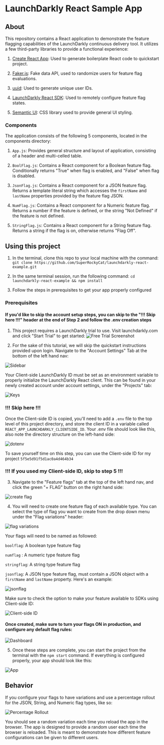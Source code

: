 # LaunchDarkly React Sample App

## About

This repository contains a React application to demonstrate the feature flagging capabilities of the LaunchDarkly continuous delivery tool. It utilizes a few third-party libraries to provide a functional experience:

1. [Create React App](https://github.com/facebook/create-react-app): Used to generate boilerplate React code to quickstart project.

2. [Faker.js](https://github.com/marak/Faker.js/): Fake data API, used to randomize users for feature flag evaluations.

3. [uuid](https://www.npmjs.com/package/uuid): Used to generate unique user IDs.

4. [LaunchDarkly React SDK](https://github.com/launchdarkly/react-client-sdk): Used to remotely configure feature flag states.

5. [Semantic UI](https://semantic-ui.com/): CSS library used to provide general UI styling.

### Components

The application consists of the following 5 components, located in the components directory:

1. `App.js`: Provides general structure and layout of application, consisting of a header and multi-celled table.

2. `BoolFlag.js`: Contains a React component for a Boolean feature flag. Conditionally returns "True" when flag is enabled, and "False" when flag is disabled.

3. `JsonFlag.js`: Contains a React component for a JSON feature flag. Returns a template literal string which accesses the `firstName` and `lastName` properties provided by the feature flag JSON.

4. `NumFlag.js`: Contains a React component for a Numeric feature flag. Returns a number if the feature is defined, or the string "Not Defined" if the feature is not defined.

5. `StringFlag.js`: Contains a React component for a String feature flag. Returns a string if the flag is on, otherwise returns "Flag Off".

## Using this project

1. In the terminal, clone this repo to your local machine  with the command: `git clone https://github.com/SuperRockyCat/launchdarkly-react-example.git`

2. In the same terminal session, run the following command: `cd launchdarkly-react-example && npm install`

3. Follow the steps in prerequisites to get your app properly configured

### Prerequisites

#### If you'd like to skip the account setup steps, you can skip to the "!!! Skip here !!!" header at the end of Step 2 and follow the .env creation steps

1. This project requires a LaunchDarkly trial to use. Visit launchdarkly.com and click "Start Trial" to get started:
![Free Trial Screenshot](https://raw.githubusercontent.com/SuperRockyCat/launchdarkly-react-example/master/screenshots/create-trial.png)

2. For the sake of this tutorial, we will skip the quickstart instructions provided upon login. Navigate to the "Account Settings" Tab at the bottom of the left hand nav:

![Sidebar](https://raw.githubusercontent.com/SuperRockyCat/launchdarkly-react-example/master/screenshots/sidebar.png)

Your Client-side LaunchDarkly ID must be set as an environment variable to properly initialize the LaunchDarkly React client. This can be found in your newly created account under account settings, under the "Projects" tab:

![Keys](https://raw.githubusercontent.com/SuperRockyCat/launchdarkly-react-example/master/screenshots/keys.png)

### !!! Skip here !!!

Once the Client-side ID is copied, you'll need to add a `.env` file to the top level of this project directory, and store the client ID in a variable called `REACT_APP_LAUNCHDARKLY_CLIENTSIDE_ID`. Your .env file should look like this, also note the directory structure on the left-hand side:

![dotenv](https://raw.githubusercontent.com/SuperRockyCat/launchdarkly-react-example/master/screenshots/dotenv.png)

To save yourself time on this step, you can use the Client-side ID for my project `5f5e5d91f5d1ac0a4d464b34`

### !!! If you used my Client-side ID, skip to step 5 !!!

3. Navigate to the "Feature flags" tab at the top of the left hand nav, and click the green "+ FLAG" button on the right hand side:

![create flag](https://raw.githubusercontent.com/SuperRockyCat/launchdarkly-react-example/master/screenshots/create-flag.png)


4. You will need to create one feature flag of each available type. You can select the type of flag you want to create from the drop down menu under the "Flag variations" header:

![flag variations](https://raw.githubusercontent.com/SuperRockyCat/launchdarkly-react-example/master/screenshots/flag-variations.png)

Your flags will need to be named as followed:

`boolflag`: A boolean type feature flag

`numflag` : A numeric type feature flag

`stringflag`: A string type feature flag

`jsonflag`: A JSON type feature flag, must contain a JSON object with a `firstName` and `lastName` property. Here's an example: 

![jsonflag](https://raw.githubusercontent.com/SuperRockyCat/launchdarkly-react-example/master/screenshots/jsonflag.png)

Make sure to check the option to make your feature available to SDKs using Client-side ID:

![Client-side ID](https://raw.githubusercontent.com/SuperRockyCat/launchdarkly-react-example/master/screenshots/client-side-id.png)

#### Once created, make sure to turn your flags ON in production, and configure any default flag rules:

![Dashboard](https://raw.githubusercontent.com/SuperRockyCat/launchdarkly-react-example/master/screenshots/flags-on.png)


5. Once these steps are complete, you can start the project from the terminal with the `npm start` command. If everything is configured properly, your app should look like this:

![App](https://raw.githubusercontent.com/SuperRockyCat/launchdarkly-react-example/master/screenshots/app.png)

## Behavior

If you configure your flags to have variations and use a percentage rollout for the JSON, String, and Numeric flag types, like so:

![Percentage Rollout](https://raw.githubusercontent.com/SuperRockyCat/launchdarkly-react-example/master/screenshots/perc-rollout.png)

You should see a random variation each time you reload the app in the browser. The app is designed to provide a random user each time the browser is reloaded. This is meant to demonstrate how different feature configurations can be given to different users.